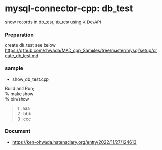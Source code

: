 mysql-connector-cpp: db_test
===============

show records in db_test, tb_test using X DevAPI


### Preparation  
create db_test
see below  
https://github.com/ohwada/MAC_cpp_Samples/tree/master/mysql/setup/create_db_test.md  


### sample
- show_db_test.cpp


Build and Run;  
% make show  
% bin/show  
> 1 : aaa  
> 2 : bbb  
> 3 : ccc  


### Document
- https://ken-ohwada.hatenadiary.org/entry/2022/11/27/124613

